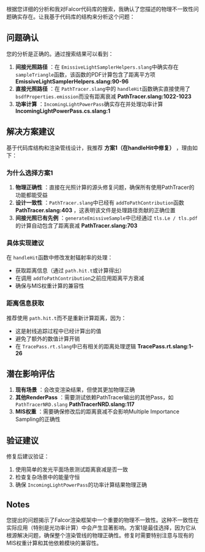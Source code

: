 根据您详细的分析和我对Falcor代码库的搜索，我确认了您描述的物理不一致性问题确实存在。让我基于代码库的结构来分析这个问题：

## 问题确认

您的分析是正确的。通过搜索结果可以看到：

1. **间接光照路径** ：在 `EmissiveLightSamplerHelpers.slang`中确实存在 `sampleTriangle`函数，该函数的PDF计算包含了距离平方项 **EmissiveLightSamplerHelpers.slang:90-96**
2. **直接光照路径** ：在 `PathTracer.slang`中的 `handleHit`函数确实直接使用了 `bsdfProperties.emission`而没有距离衰减 **PathTracer.slang:1022-1023**
3. **功率计算** ：`IncomingLightPowerPass`确实存在并处理功率计算 **IncomingLightPowerPass.cs.slang:1**

## 解决方案建议

基于代码库结构和渲染管线设计，我推荐 **方案1（在handleHit中修复）** ，理由如下：

### 为什么选择方案1

1. **物理正确性** ：直接在光照计算的源头修复问题，确保所有使用PathTracer的功能都能受益
2. **设计一致性** ：`PathTracer.slang`中已经有 `addToPathContribution`函数 **PathTracer.slang:403** ，这表明该文件是处理路径贡献的正确位置
3. **间接光照已有先例** ：`generateEmissiveSample`中已经通过 `tls.Le / tls.pdf`的计算自动包含了距离衰减 **PathTracer.slang:703**

### 具体实现建议

在 `handleHit`函数中修改发射辐射率的处理：

* 获取距离信息（通过 `path.hit.t`或计算得出）
* 在调用 `addToPathContribution`之前应用距离平方衰减
* 确保与MIS权重计算的兼容性

### 距离信息获取

推荐使用 `path.hit.t`而不是重新计算距离，因为：

* 这是射线追踪过程中已经计算出的值
* 避免了额外的数值计算开销
* 在 `TracePass.rt.slang`中已有相关的距离处理逻辑 **TracePass.rt.slang:1-26**

## 潜在影响评估

1. **现有场景** ：会改变渲染结果，但使其更加物理正确
2. **其他RenderPass** ：需要测试依赖PathTracer输出的其他Pass，如 `PathTracerNRD.slang` **PathTracerNRD.slang:117**
3. **MIS权重** ：需要确保修改后的距离衰减不会影响Multiple Importance Sampling的正确性

## 验证建议

修复后建议验证：

1. 使用简单的发光平面场景测试距离衰减是否一致
2. 检查复杂场景中的能量守恒
3. 确保 `IncomingLightPowerPass`的功率计算结果物理正确

## Notes

您提出的问题揭示了Falcor渲染框架中一个重要的物理不一致性。这种不一致性在实际应用（特别是光功率计算）中会产生显著影响。方案1是最佳选择，因为它从根源解决问题，确保整个渲染管线的物理正确性。修复时需要特别注意与现有的MIS权重计算和其他依赖模块的兼容性。
